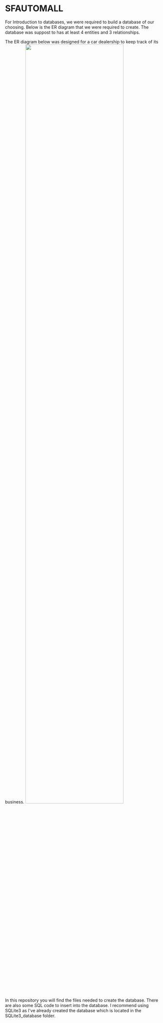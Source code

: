 # SFAUTOMALL

For Introduction to databases, we were required to build a database of our choosing. Below is the ER diagram that we were required to create. The database was suppost to has at least 4 entities and 3 relationships. 

The ER diagram below was designed for a car dealership to keep track of its business. 
<img src="https://user-images.githubusercontent.com/70411130/170798155-e7ae711e-31dc-4496-9e79-877034658a64.png" width=80% />

In this repository you will find the files needed to create the database. There are also some SQL code to insert into the database. I recommend using SQLite3 as I've already created the database which is located in the SQLite3_database folder.
